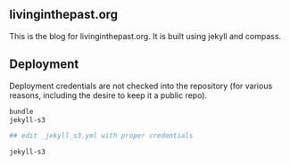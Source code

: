 ## livinginthepast.org

This is the blog for livinginthepast.org. It is built using jekyll and
compass.

## Deployment

Deployment credentials are not checked into the repository (for various
reasons, including the desire to keep it a public repo).

```bash
bundle
jekyll-s3

## edit _jekyll_s3.yml with proper credentials

jekyll-s3
```
